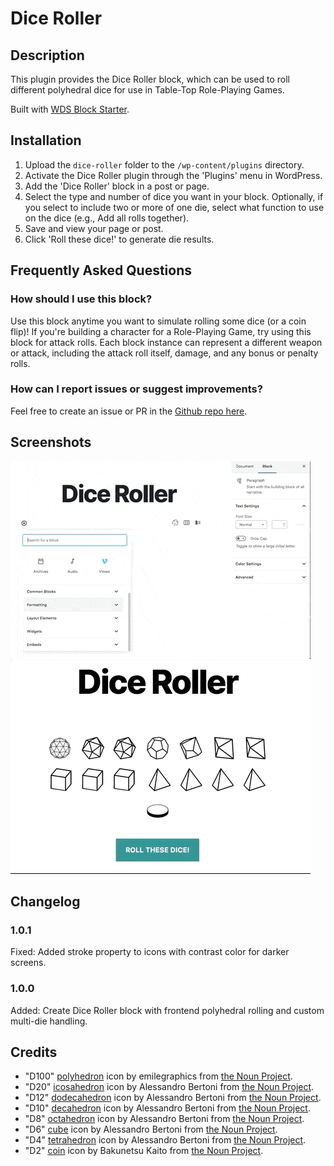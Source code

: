# Dice Roller #

## Description ##
This plugin provides the Dice Roller block, which can be used to roll different polyhedral dice for use in Table-Top Role-Playing Games.

Built with [WDS Block Starter](https://github.com/WebDevStudios/wds-block-starter).

## Installation ##

1. Upload the `dice-roller` folder to the `/wp-content/plugins` directory.
2. Activate the Dice Roller plugin through the 'Plugins' menu in WordPress.
3. Add the 'Dice Roller' block in a post or page.
4. Select the type and number of dice you want in your block. Optionally, if you select to include two or more of one die, select what function to use on the dice (e.g., Add all rolls together).
5. Save and view your page or post.
6. Click 'Roll these dice!' to generate die results.

## Frequently Asked Questions ##

### How should I use this block? ###
Use this block anytime you want to simulate rolling some dice (or a coin flip)! If you're building a character for a Role-Playing Game, try using this block for attack rolls. Each block instance can represent a different weapon or attack, including the attack roll itself, damage, and any bonus or penalty rolls.

### How can I report issues or suggest improvements? ###
Feel free to create an issue or PR in the [Github repo here](https://github.com/ravewebdev/dice-roller).

## Screenshots ##

![Admin Demo: Insert Dice Roller block and select dice.](assets/screenshot-1.gif)
![Frontend Demo: Rolling dice.](assets/screenshot-2.gif)

## Changelog ##

### 1.0.1 ###
Fixed: Added stroke property to icons with contrast color for darker screens.

### 1.0.0 ###
Added: Create Dice Roller block with frontend polyhedral rolling and custom multi-die handling.

## Credits ##
* "D100" [polyhedron](https://thenounproject.com/term/polyhedron/1460323/) icon by emilegraphics from [the Noun Project](https://thenounproject.com).
* "D20" [icosahedron](https://thenounproject.com/term/icosahedron/6890) icon by Alessandro Bertoni from [the Noun Project](https://thenounproject.com).
* "D12" [dodecahedron](https://thenounproject.com/term/dodecahedron/6889) icon by Alessandro Bertoni from [the Noun Project](https://thenounproject.com).
* "D10" [decahedron](https://thenounproject.com/term/decahedron/6888) icon by Alessandro Bertoni from [the Noun Project](https://thenounproject.com).
* "D8" [octahedron](https://thenounproject.com/term/octahedron/6891) icon by Alessandro Bertoni from [the Noun Project](https://thenounproject.com).
* "D6" [cube](https://thenounproject.com/term/cube/6887/) icon by Alessandro Bertoni from [the Noun Project](https://thenounproject.com).
* "D4" [tetrahedron](https://thenounproject.com/term/tetrahedron/6892) icon by Alessandro Bertoni from [the Noun Project](https://thenounproject.com).
* "D2" [coin](https://thenounproject.com/term/coin/754499) icon by Bakunetsu Kaito from [the Noun Project](https://thenounproject.com).
